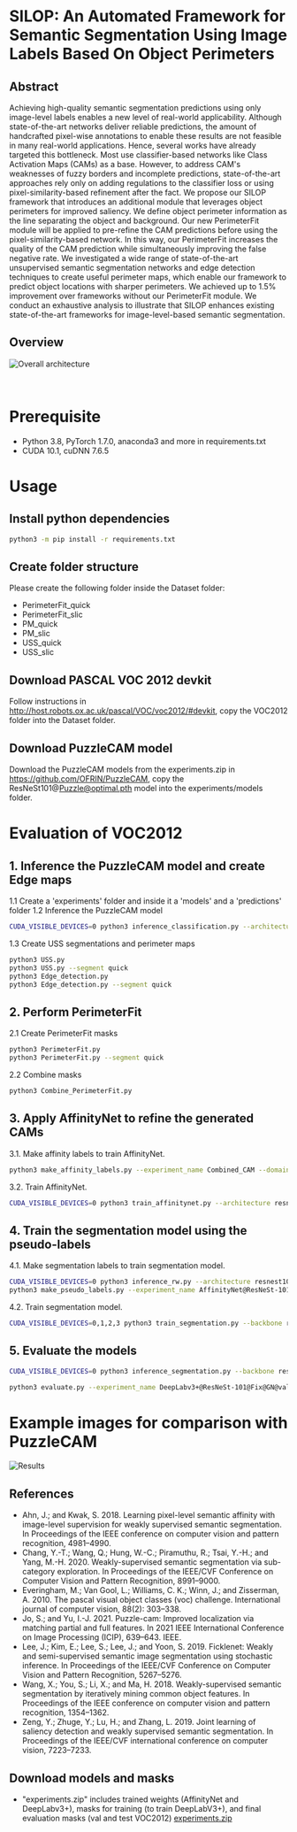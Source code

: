 
# SILOP: An Automated Framework for Semantic Segmentation Using Image Labels Based On Object Perimeters




## Abstract
Achieving high-quality semantic segmentation predictions using only image-level labels enables a new level of real-world applicability. Although state-of-the-art networks deliver reliable predictions, the amount of handcrafted pixel-wise annotations to enable these results are not feasible in many real-world applications. Hence, several works have already targeted this bottleneck. Most use classifier-based networks like Class Activation Maps (CAMs) as a base.
However, to address CAM's weaknesses of fuzzy borders and incomplete predictions, state-of-the-art approaches rely only on adding regulations to the classifier loss or using pixel-similarity-based refinement after the fact. We propose our SILOP framework that introduces an additional module that leverages object perimeters for improved saliency. We define object perimeter information as the line separating the object and background. Our new PerimeterFit module will be applied to pre-refine the CAM predictions before using the pixel-similarity-based network. In this way, our PerimeterFit increases the quality of the CAM prediction while simultaneously improving the false negative rate. We investigated a wide range of state-of-the-art unsupervised semantic segmentation networks and edge detection techniques to create useful perimeter maps, which enable our framework to predict object locations with sharper perimeters.  We achieved up to 1.5% improvement over frameworks without our PerimeterFit module. We conduct an exhaustive analysis to illustrate that SILOP enhances existing state-of-the-art frameworks for image-level-based semantic segmentation.

## Overview
![Overall architecture](./figures/Framework.png)

<br>

# Prerequisite
- Python 3.8, PyTorch 1.7.0, anaconda3 and more in requirements.txt
- CUDA 10.1, cuDNN 7.6.5

# Usage

## Install python dependencies
```bash
python3 -m pip install -r requirements.txt
```
## Create folder structure
Please create the following folder inside the Dataset folder:
- PerimeterFit_quick
- PerimeterFit_slic
- PM_quick
- PM_slic
- USS_quick
- USS_slic
## Download PASCAL VOC 2012 devkit
Follow instructions in http://host.robots.ox.ac.uk/pascal/VOC/voc2012/#devkit,
copy the VOC2012 folder into the Dataset folder.
## Download PuzzleCAM model
Download the PuzzleCAM models from the experiments.zip in https://github.com/OFRIN/PuzzleCAM,
copy the ResNeSt101@Puzzle@optimal.pth model into the experiments/models folder.

# Evaluation of VOC2012

## 1. Inference the PuzzleCAM model and create Edge maps
1.1 Create a 'experiments' folder and inside it a 'models' and a 'predictions' folder
1.2 Inference the PuzzleCAM model
```bash
CUDA_VISIBLE_DEVICES=0 python3 inference_classification.py --architecture resnest101 --tag ResNeSt101@Puzzle@optimal --domain train_aug --data_dir $your_dir
```
1.3 Create USS segmentations and perimeter maps
```bash
python3 USS.py
python3 USS.py --segment quick
python3 Edge_detection.py
python3 Edge_detection.py --segment quick
```
## 2. Perform PerimeterFit
2.1 Create PerimeterFit masks
```bash
python3 PerimeterFit.py
python3 PerimeterFit.py --segment quick
```
2.2 Combine masks
```bash
python3 Combine_PerimeterFit.py
```


## 3. Apply AffinityNet to refine the generated CAMs
3.1. Make affinity labels to train AffinityNet.
```bash
python3 make_affinity_labels.py --experiment_name Combined_CAM --domain train_aug --fg_threshold 0.60 --bg_threshold 0.40 --data_dir $your_dir
```

3.2. Train AffinityNet.
```bash
CUDA_VISIBLE_DEVICES=0 python3 train_affinitynet.py --architecture resnest101 --tag AffinityNet@ResNeSt-101@Puzzle --label_name Combined_CAM@aff_fg=0.60_bg=0.40 --data_dir $your_dir
```

## 4. Train the segmentation model using the pseudo-labels
4.1. Make segmentation labels to train segmentation model.
```bash
CUDA_VISIBLE_DEVICES=0 python3 inference_rw.py --architecture resnest101 --model_name AffinityNet@ResNeSt-101@Puzzle --cam_dir ResNeSt101@Puzzle@optimal@train@scale=0.5,1.0,1.5,2.0 --domain train_aug --data_dir $your_dir
python3 make_pseudo_labels.py --experiment_name AffinityNet@ResNeSt-101@Puzzle@train@beta=10@exp_times=8@rw --domain train_aug --threshold 0.35 --crf_iteration 1 --data_dir $your_dir
```

4.2. Train segmentation model.
```bash
CUDA_VISIBLE_DEVICES=0,1,2,3 python3 train_segmentation.py --backbone resnest101 --mode fix --use_gn True --tag DeepLabv3+@ResNeSt-101@Fix@GN --label_name AffinityNet@ResNeSt-101@Puzzle@train@beta=10@exp_times=8@rw@crf=1 --data_dir $your_dir
```

## 5. Evaluate the models
```bash
CUDA_VISIBLE_DEVICES=0 python3 inference_segmentation.py --backbone resnest101 --mode fix --use_gn True --tag DeepLabv3+@ResNeSt-101@Fix@GN --scale 0.5,1.0,1.5,2.0 --iteration 10

python3 evaluate.py --experiment_name DeepLabv3+@ResNeSt-101@Fix@GN@val@scale=0.5,1.0,1.5,2.0@iteration=10 --domain val --data_dir $your_dir/SegmentationClass
```



# Example images for comparison with PuzzleCAM
![Results](./figures/Examples.png)
## References
- Ahn, J.; and Kwak, S. 2018. Learning pixel-level semantic affinity with image-level supervision for weakly supervised semantic segmentation. In Proceedings of the IEEE conference on computer vision and pattern recognition, 4981–4990.
- Chang, Y.-T.; Wang, Q.; Hung, W.-C.; Piramuthu, R.; Tsai, Y.-H.; and Yang, M.-H. 2020. Weakly-supervised semantic segmentation via sub-category exploration. In Proceedings of the IEEE/CVF Conference on Computer Vision and Pattern Recognition, 8991–9000.
- Everingham, M.; Van Gool, L.; Williams, C. K.; Winn, J.; and Zisserman, A. 2010. The pascal visual object classes (voc) challenge. International journal of computer vision, 88(2): 303–338. 
- Jo, S.; and Yu, I.-J. 2021. Puzzle-cam: Improved localization via matching partial and full features. In 2021 IEEE International Conference on Image Processing (ICIP), 639–643. IEEE.
- Lee, J.; Kim, E.; Lee, S.; Lee, J.; and Yoon, S. 2019. Ficklenet: Weakly and semi-supervised semantic image segmentation using stochastic inference. In Proceedings of the IEEE/CVF Conference on Computer Vision and Pattern Recognition, 5267–5276.
- Wang, X.; You, S.; Li, X.; and Ma, H. 2018. Weakly-supervised semantic segmentation by iteratively mining common object features. In Proceedings of the IEEE conference on computer vision and pattern recognition, 1354–1362.
- Zeng, Y.; Zhuge, Y.; Lu, H.; and Zhang, L. 2019. Joint learning of saliency detection and weakly supervised semantic segmentation. In Proceedings of the IEEE/CVF international conference on computer vision, 7223–7233.

## Download models and masks

- "experiments.zip" includes trained weights (AffinityNet and DeepLabv3+), masks for training (to train DeepLabV3+), and final evaluation masks (val and test VOC2012)
[experiments.zip](https://drive.google.com/file/d/1ecVf9pYXYvJsGW7Ets6kxp-fPc0EtaDF/view?usp=sharing)
